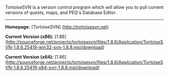 TortoiseSVN is a version control program which will allow you to pull current versions of quests, maps, and PEQ's Database Editor.

***

**Homepage:** [TortoiseSVN] (http://tortoisesvn.net)

**Current Version (x86):** [1.86] (http://sourceforge.net/projects/tortoisesvn/files/1.8.6/Application/TortoiseSVN-1.8.6.25419-win32-svn-1.8.8.msi/download)

**Current Version (x64):** [1.86] (http://sourceforge.net/projects/tortoisesvn/files/1.8.6/Application/TortoiseSVN-1.8.6.25419-x64-svn-1.8.8.msi/download)